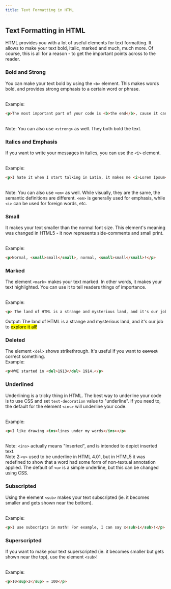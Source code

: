 ```yaml
---
title: Text Formatting in HTML
---
```


## Text Formatting in HTML
HTML provides you with a lot of useful elements for text formatting. It allows to make your text bold, italic, marked and much, much more. Of course, this is all for a reason - to get the important points across to the reader.

### Bold and Strong
You can make your text bold by using the `<b>` element. This makes words bold, and provides strong emphasis to a certain word or phrase.

<br/>Example:
```html
<p>The most important part of your code is <b>the end</b>, cause it can affect <b>everything!</b></p>
```

<br/> Note: You can also use `<strong>` as well. They both bold the text.

### Italics and Emphasis
If you want to write your messages in italics, you can use the `<i>` element.

<br/>Example:
```html
<p>I hate it when I start talking in Latin, it makes me <i>Lorem Ipsum</i>!</p>
```

<br/>Note: You can also use `<em>` as well. While visually, they are the same, the semantic definitions are different. `<em>` is generally used for emphasis, while `<i>` can be used for foreign words, etc.

### Small 
It makes your text smaller than the normal font size. This element's meaning was changed in HTML5 - it now represents side-comments and small print. 

<br/>Example:
```html
<p>Normal, <small>small</small>, normal, <small>small</small>!</p>
``` 

### Marked
The element `<mark>` makes your text marked. In other words, it makes your text highlighted. You can use it to tell readers things of importance.

<br/>Example:
```html
<p> The land of HTML is a strange and mysterious land, and it's our job to <mark>explore it all!</mark></p>
``` 
Output:
The land of HTML is a strange and mysterious land, and it's our job to <mark>explore it all!</mark>

### Deleted 
The element `<del>` shows strikethrough. It's useful if you want to <del>corroct</del> correct something.
<br/>Example:
```html
<p>WWI started in <del>1913</del> 1914.</p>
``` 

### Underlined
Underlining is a tricky thing in HTML. The best way to underline your code is to use CSS and set `text-decoration` value to "underline". If you need to, the default for the element `<ins>` will underline your code.

<br/>Example:
```html 
<p>I like drawing <ins>lines under my words</ins></p>
``` 

<br/>Note: `<ins>` actually means "Inserted", and is intended to depict inserted text. 
<br/>Note 2:`<u>` used to be underline in HTML 4.01, but in HTML5 it was redefined to show that a word had some form of non-textual annotation applied. The default of `<u>` is a simple underline, but this can be changed using CSS.

### Subscripted 
Using the element `<sub>` makes your text subscripted (ie. it becomes smaller and gets shown near the bottom).

<br/>Example:
```html 
<p>I use subscripts in math! For example, I can say x<sub>1</sub>!</p> 
``` 

### Superscripted 
If you want to make your text superscripted (ie. it becomes smaller but gets shown near the top), use the element `<sub>`!

<br/>Example:
```html
<p>10<sup>2</sup> = 100</p>
``` 
